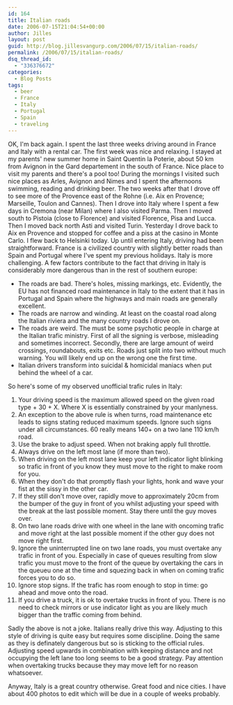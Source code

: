 ```yaml
---
id: 164
title: Italian roads
date: 2006-07-15T21:04:54+00:00
author: Jilles
layout: post
guid: http://blog.jillesvangurp.com/2006/07/15/italian-roads/
permalink: /2006/07/15/italian-roads/
dsq_thread_id:
  - "336376672"
categories:
  - Blog Posts
tags:
  - beer
  - France
  - Italy
  - Portugal
  - Spain
  - traveling
---
```

OK, I'm back again. I spent the last three weeks driving around in France and Italy with a rental car. The first week was nice and relaxing. I stayed at my parents' new summer home in Saint Quentin la Poterie, about 50 km from Avignon in the Gard departement in the south of France. Nice place to visit my parents and there's a pool too! During the mornings I visited such nice places as Arles, Avignon and Nimes and I spent the afternoons swimming, reading and drinking beer.
The two weeks after that I drove off to see more of the Provence east of the Rohne (i.e. Aix en Provence; Marseille, Toulon and Cannes). Then I drove into Italy where I spent a few days in Cremona (near Milan) where I also visited Parma. Then I moved south to Pistoia (close to Florence) and visited Florence, Pisa and Lucca. Then I moved back north Asti and visited Turin. Yesterday I drove back to Aix en Provence and stopped for coffee and a piss at the casino in Monte Carlo. I flew back to Helsinki today.
Up until entering Italy, driving had been straightforward. France is a civilized country with slightly better roads than Spain and Portugal where I've spent my previous holidays. Italy is more challenging. A few factors contribute to the fact that driving in Italy is considerably more dangerous than in the rest of southern europe:
<ul>
	<li>The roads are bad. There's holes, missing markings, etc. Evidently, the EU has not financed road maintenance in Italy to the extent that it has in Portugal and Spain where the highways and main roads are generally excellent.</li>
	<li>The roads are narrow and winding. At least on the coastal road along the Italian riviera and the many country roads I drove on.</li>
	<li>The roads are weird. The must be some psychotic people in charge at the Italian trafic ministry. First of all the signing is verbose, misleading and sometimes incorrect. Secondly, there are large amount of weird crossings, roundabouts, exits etc. Roads just split into two without much warning. You will likely end up on the wrong one the first time.</li>
	<li>Italian drivers transform into suicidal & homicidal maniacs when put behind the wheel of a car.</li>
</ul>
So here's some of my observed unofficial trafic rules in Italy:
<ol>
	<li>Your driving speed is the maximum allowed speed on the given road type + 30 + X. Where X is essentially constrained by your manlyness.</li>
	<li>An exception to the above rule is when turns, road maintenance etc leads to signs stating reduced maximum speeds. Ignore such signs under all circumstances. 60 really means 140+ on a two lane 110 km/h road.</li>
	<li>Use the brake to adjust speed. When not braking apply full throttle.</li>
	<li>Always drive on the left most lane (if more than two).</li>
	<li>When driving on the left most lane keep your left indicator light blinking so trafic in front of you know they must move to the right to make room for you.</li>
	<li>When they don't do that promptly flash your lights, honk and wave your fist at the sissy in the other car.</li>
	<li>If they still don't move over, rapidly move to approximately 20cm from the bumper of the guy in front of you whilst adjusting your speed with the break at the last possible moment. Stay there until the guy moves over.</li>
	<li>On two lane roads drive with one wheel in the lane with oncoming trafic and move right at the last possible moment if the other guy does not move right first.</li>
	<li>Ignore the uninterrupted line on two lane roads, you must overtake any trafic in front of you. Especially in case of queues resulting from slow trafic you must move to the front of the queue by overtaking the cars in the queueu one at the time and squezing back in when on coming trafic forces you to do so.</li>
	<li>Ignore stop signs. If the trafic has room enough to stop in time: go ahead and move onto the road.</li>
	<li>If you drive a truck, it is ok to overtake trucks in front of you. There is no need to check mirrors or use indicator light as you are likely much bigger than the traffic coming from behind.</li>
</ol>
Sadly the above is not a joke. Italians really drive this way. Adjusting to this style of driving is quite easy but requires some discipline. Doing the same as they is definately dangerous but so is sticking to the official rules. Adjusting speed upwards in combination with keeping distance and not occupying the left lane too long seems to be a good strategy. Pay attention when overtaking trucks because they may move left for no reason whatsoever.

Anyway, Italy is a great country otherwise. Great food and nice cities. I have about 400 photos to edit which will be due in a couple of weeks probably.